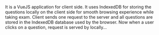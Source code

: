 It is a VueJS application for client side. It uses IndexedDB for storing the questions locally on the client side for smooth browsing experience while taking exam. Client sends one request to the server and all questions are stored in the IndexedDB database used by the browser. Now when a user clicks on a question, request is served by locally… 
